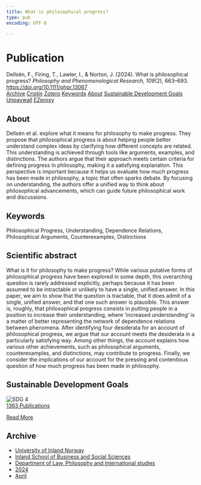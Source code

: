 ```yaml
---
title: What is philosophical progress?
type: pub
encoding: UTF-8

---
```

<h1>Publication</h1>
<article id="csl-bib-container-MF3E42F5" class="csl-bib-container">
  <div class="csl-bib-body"> <div class="csl-entry">Dellsén, F., Firing, T., Lawler, I., &#38; Norton, J. (2024). What is philosophical progress? <i>Philosophy and Phenomenological Research</i>, <i>109</i>(2), 663–693. <a href="https://doi.org/10.1111/phpr.13067">https://doi.org/10.1111/phpr.13067</a></div> </div>
  <div class="csl-bib-buttons">
    <a href="#taxonomy-article-MF3E42F5" alt="archive" class="csl-bib-button">Archive</a>
    <a href="https://app.cristin.no/results/show.jsf?id=2265209" alt="Cristin" class="csl-bib-button">Cristin</a>
    <a href="http://zotero.org/groups/5881554/items/MF3E42F5" alt="Zotero" class="csl-bib-button">Zotero</a>
    <a href="#keywords-article-MF3E42F5" alt="keywords" class="csl-bib-button">Keywords</a>
    <a href="#about-article-MF3E42F5" alt="about_pub" class="csl-bib-button">About</a>
    <a href="#sdg-article-MF3E42F5" alt="sdg" class="csl-bib-button">Sustainable Development Goals</a>
    <a href="https://onlinelibrary.wiley.com/doi/pdfdirect/10.1111/phpr.13067" alt="Unpaywall" class="csl-bib-button">Unpaywall</a>
    <a href="https://onlinelibrary.wiley.com/doi/pdfdirect/10.1111/phpr.13067" alt="EZproxy" class="csl-bib-button">EZproxy</a>
  </div>
  <div id="csl-bib-meta-container-MF3E42F5"></div>
</article>
<div id="csl-bib-meta-MF3E42F5" class="csl-bib-meta">
  <article id="about-article-MF3E42F5" class="about_pub-article">
    <h1>About</h1>
    Dellsén et al. explore what it means for philosophy to make progress. They propose that philosophical progress is about helping people better understand complex ideas by clarifying how different concepts are related. This understanding is achieved through tools like arguments, examples, and distinctions. The authors argue that their approach meets certain criteria for defining progress in philosophy, making it a satisfying explanation. This perspective is important because it helps us evaluate how much progress has been made in philosophy, a topic that often sparks debate. By focusing on understanding, the authors offer a unified way to think about philosophical advancements, which can guide future philosophical work and discussions.
  </article>
  <article id="keywords-article-MF3E42F5" class="keywords-article">
    <h1>Keywords</h1>
    Philosophical Progress, Understanding, Dependence Relations, Philosophical Arguments, Counterexamples, Distinctions
  </article>
  <article id="abstract-article-MF3E42F5" class="abstract-article">
    <h1>Scientific abstract</h1>
    What is it for philosophy to make progress? While various putative forms of philosophical progress have been explored in some depth, this overarching question is rarely addressed explicitly, perhaps because it has been assumed to be intractable or unlikely to have a single, unified answer. In this paper, we aim to show that the question is tractable, that it does admit of a single, unified answer, and that one such answer is plausible. This answer is, roughly, that philosophical progress consists in putting people in a position to increase their understanding, where ‘increased understanding’ is a matter of better representing the network of dependence relations between phenomena. After identifying four desiderata for an account of philosophical progress, we argue that our account meets the desiderata in a particularly satisfying way. Among other things, the account explains how various other achievements, such as philosophical arguments, counterexamples, and distinctions, may contribute to progress. Finally, we consider the implications of our account for the pressing and contentious question of how much progress has been made in philosophy.
  </article>
  <article id="sdg-article-MF3E42F5" class="sdg-article">
    <h1>Sustainable Development Goals</h1>
    <div class="sdg-container"><div id="sdg4" class="sdg">
        <img src="{{< params subfolder >}}images/sdg/sdg04_en.png" class="image" alt="SDG 4">
        <div class="sdg-overlay">
          <a href="{{< params subfolder >}}en/archive/?sdg=4#archive" class="sdg-publication-count"><span>1363</span> Publications</a>
          <p><a href="https://sdgs.un.org/goals/goal4" class="sdg-read-more">Read More</a></p>
        </div>
      </div></div>
  </article>
  <article id="taxonomy-article-MF3E42F5" class="taxonomy-article">
    <h1>Archive</h1>
    <ul>
      <li><a href="{{< params subfolder >}}en/archive/?key=3DCRN523">University of Inland Norway</a></li>
      <li><a href="{{< params subfolder >}}en/archive/?key=DU8Q9LN9">Inland School of Business and Social Sciences</a></li>
      <li><a href="{{< params subfolder >}}en/archive/?key=ITYAG68H">Department of Law, Philosophy and International studies</a></li>
      <li><a href="{{< params subfolder >}}en/archive/?key=KVIAK4ZQ">2024</a></li>
      <li><a href="{{< params subfolder >}}en/archive/?key=GGHB5NI8">April</a></li>
    </ul>
  </article>
</div>
